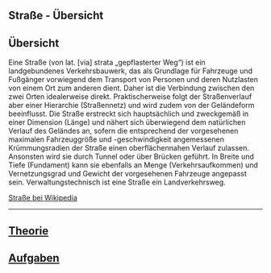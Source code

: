 
Straße - Übersicht
---
## Übersicht

Eine Straße (von lat. [via] strata „gepflasterter Weg“) ist ein landgebundenes Verkehrsbauwerk, das als Grundlage für Fahrzeuge und Fußgänger vorwiegend dem Transport von Personen und deren Nutzlasten von einem Ort zum anderen dient. Daher ist die Verbindung zwischen den zwei Orten idealerweise direkt. Praktischerweise folgt der Straßenverlauf aber einer Hierarchie (Straßennetz) und wird zudem von der Geländeform beeinflusst. Die Straße erstreckt sich hauptsächlich und zweckgemäß in einer Dimension (Länge) und nähert sich überwiegend dem natürlichen Verlauf des Geländes an, sofern die entsprechend der vorgesehenen maximalen Fahrzeuggröße und -geschwindigkeit angemessenen Krümmungsradien der Straße einen oberflächennahen Verlauf zulassen. Ansonsten wird sie durch Tunnel oder über Brücken geführt. In Breite und Tiefe (Fundament) kann sie ebenfalls an Menge (Verkehrsaufkommen) und Vernetzungsgrad und Gewicht der vorgesehenen Fahrzeuge angepasst sein. Verwaltungstechnisch ist eine Straße ein Landverkehrsweg.

[Straße bei Wikipedia](https://de.wikipedia.org/wiki/Straße)

---
## [Theorie](theorie.md)
## [Aufgaben](aufgaben.md)
